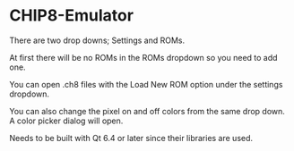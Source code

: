 # CHIP8-Emulator

There are two drop downs; Settings and ROMs.

At first there will be no ROMs in the ROMs dropdown so you need to add one.

You can open .ch8 files with the Load New ROM option under the settings dropdown.

You can also change the pixel on and off colors from the same drop down. A color picker dialog will open.

Needs to be built with Qt 6.4 or later since their libraries are used.
